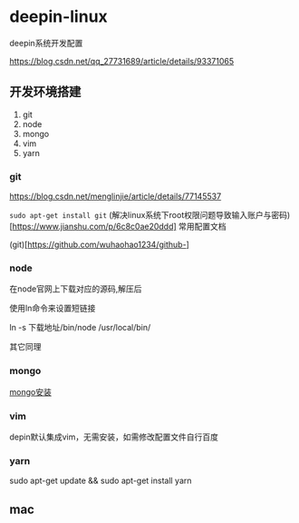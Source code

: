 # deepin-linux
deepin系统开发配置

https://blog.csdn.net/qq_27731689/article/details/93371065
## 开发环境搭建

1. git
2. node
3. mongo
4. vim
5. yarn

### git

https://blog.csdn.net/menglinjie/article/details/77145537

`sudo apt-get install git`
(解决linux系统下root权限问题导致输入账户与密码)[https://www.jianshu.com/p/6c8c0ae20ddd]
常用配置文档

(git)[https://github.com/wuhaohao1234/github-]

### node

在node官网上下载对应的源码,解压后

使用ln命令来设置短链接

ln -s 下载地址/bin/node /usr/local/bin/

其它同理

### mongo

[mongo安装](https://www.jianshu.com/p/8b9ec51a3a31)

### vim

depin默认集成vim，无需安装，如需修改配置文件自行百度

### yarn
sudo apt-get update && sudo apt-get install yarn


## mac

